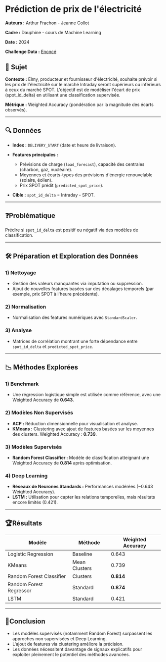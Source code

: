 # Prédiction de prix de l'électricité

**Auteurs :** Arthur Frachon - Jeanne Collot 

**Cadre :** Dauphine - cours de Machine Learning

**Date :** 2024

**Challenge Data :** [Enoncé](https://challengedata.ens.fr/challenges/140)  


## 📌 Sujet

**Contexte :** Elmy, producteur et fournisseur d'électricité, souhaite prévoir si les prix de l'électricité sur le marché Intraday seront supérieurs ou inférieurs à ceux du marché SPOT. L'objectif est de modéliser l'écart de prix (spot_id_delta) en utilisant une classification supervisée.

**Métrique :** Weighted Accuracy (pondération par la magnitude des écarts observés).

---

## 🔍 Données

- **Index :** `DELIVERY_START` (date et heure de livraison).  
- **Features principales :**
  - Prévisions de charge (`load_forecast`), capacité des centrales (charbon, gaz, nucléaire).  
  - Moyennes et écarts-types des prévisions d'énergie renouvelable (solaire, éolien).  
  - Prix SPOT prédit (`predicted_spot_price`).

- **Cible :** `spot_id_delta` = Intraday - SPOT.

---

## ❓Problématique

Prédire si `spot_id_delta` est positif ou négatif via des modèles de classification.

---

## 🛠️ Préparation et Exploration des Données

### 1) Nettoyage
- Gestion des valeurs manquantes via imputation ou suppression.
- Ajout de nouvelles features basées sur des décalages temporels (par exemple, prix SPOT à l'heure précédente).

### 2) Normalisation
- Normalisation des features numériques avec `StandardScaler`.

### 3) Analyse
- Matrices de corrélation montrant une forte dépendance entre `spot_id_delta` et `predicted_spot_price`.

---

## 📉 Méthodes Explorées

### 1) Benchmark
- Une régression logistique simple est utilisée comme référence, avec une Weighted Accuracy de **0.643**.

### 2) Modèles Non Supervisés
- **ACP :** Réduction dimensionnelle pour visualisation et analyse.  
- **KMeans :** Clustering avec ajout de features basées sur les moyennes des clusters. Weighted Accuracy : **0.739**.

### 3) Modèles Supervisés
- **Random Forest Classifier :** Modèle de classification atteignant une Weighted Accuracy de **0.814** après optimisation.

### 4) Deep Learning
- **Réseaux de Neurones Standards :** Performances modérées (~0.643 Weighted Accuracy).  
- **LSTM :** Utilisation pour capter les relations temporelles, mais résultats encore limités (0.421).

---

## 🏆Résultats

| Modèle                   | Méthode         | Weighted Accuracy |
|--------------------------|-----------------|--------------------|
| Logistic Regression      | Baseline        | 0.643             |
| KMeans                   | Mean Clusters   | 0.739             |
| Random Forest Classifier | Clusters        | **0.814**         |
| Random Forest Regressor  | Standard        | **0.874**         |
| LSTM                     | Standard        | 0.421             |

---

## 🎯Conclusion

- Les modèles supervisés (notamment Random Forest) surpassent les approches non supervisées et Deep Learning.
- L'ajout de features via clustering améliore la précision.
- Les données nécessitent davantage de signaux explicatifs pour exploiter pleinement le potentiel des méthodes avancées.
